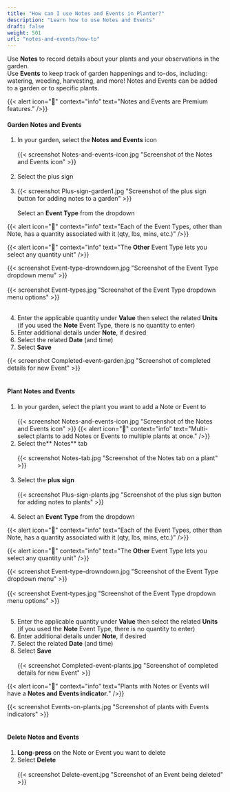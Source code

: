 ```yaml
---
title: "How can I use Notes and Events in Planter?"
description: "Learn how to use Notes and Events"
draft: false
weight: 501
url: "notes-and-events/how-to"
---
```


Use **Notes** to record details about your plants and your observations in the garden.<br />
Use **Events** to keep track of garden happenings and to-dos, including: watering, weeding, harvesting, and more!
Notes and Events can be added to a garden or to specific plants.

{{< alert icon="💸" context="info" text="Notes and Events are Premium features." />}}

#### Garden Notes and Events
1. In your garden, select the **Notes and Events** icon<br /><br />
{{< screenshot Notes-and-events-icon.jpg "Screenshot of the Notes and Events icon" >}}<br /><br />
2. Select the plus sign<br /><br />
3. {{< screenshot Plus-sign-garden1.jpg "Screenshot of the plus sign button for adding notes to a garden" >}}<br /><br />
Select an **Event Type** from the dropdown

{{< alert icon="🌱" context="info" text="Each of the Event Types, other than Note, has a quantity associated with it (qty, lbs, mins, etc.)" />}}

{{< alert icon="🌿" context="info" text="The **Other** Event Type lets you select any quantity unit" />}}

{{< screenshot Event-type-drowndown.jpg "Screenshot of the Event Type dropdown menu" >}}<br /><br />
{{< screenshot Event-types.jpg "Screenshot of the Event Type dropdown menu options" >}}<br /><br />

4. Enter the applicable quantity under **Value** then select the related **Units** (if you used the **Note** Event Type, there is no quantity to enter)
5. Enter additional details under **Note**, if desired
6. Select the related **Date** (and time)
7. Select **Save**

{{< screenshot Completed-event-garden.jpg "Screenshot of completed details for new Event" >}}<br /><br />

#### Plant Notes and Events
1. In your garden, select the plant you want to add a Note or Event to<br /><br />
{{< screenshot Notes-and-events-icon.jpg "Screenshot of the Notes and Events icon" >}}
{{< alert icon="🥬" context="info" text="Multi-select plants to add Notes or Events to multiple plants at once." />}}
2. Select the** Notes** tab <br /><br />
{{< screenshot Notes-tab.jpg "Screenshot of the Notes tab on a plant" >}}<br /><br />
3. Select the **plus sign**<br /><br />
{{< screenshot Plus-sign-plants.jpg "Screenshot of the plus sign button for adding notes to plants" >}}<br /><br />
4. Select an **Event Type** from the dropdown

{{< alert icon="🌱" context="info" text="Each of the Event Types, other than Note, has a quantity associated with it (qty, lbs, mins, etc.)" />}}

{{< alert icon="🌿" context="info" text="The **Other** Event Type lets you select any quantity unit" />}}

{{< screenshot Event-type-drowndown.jpg "Screenshot of the Event Type dropdown menu" >}}<br /><br />
{{< screenshot Event-types.jpg "Screenshot of the Event Type dropdown menu options" >}}<br /><br />

5. Enter the applicable quantity under **Value** then select the related **Units** (if you used the **Note** Event Type, there is no quantity to enter)
6. Enter additional details under **Note**, if desired
7. Select the related **Date** (and time)
8. Select **Save**<br /><br />
{{< screenshot Completed-event-plants.jpg "Screenshot of completed details for new Event" >}}

{{< alert icon="🍅" context="info" text="Plants with Notes or Events will have a **Notes and Events indicator.**" />}}

{{< screenshot Events-on-plants.jpg "Screenshot of plants with Events indicators" >}}<br /><br />

#### Delete Notes and Events
1. **Long-press** on the Note or Event you want to delete
2. Select **Delete**<br /><br />
{{< screenshot Delete-event.jpg "Screenshot of an Event being deleted" >}}
